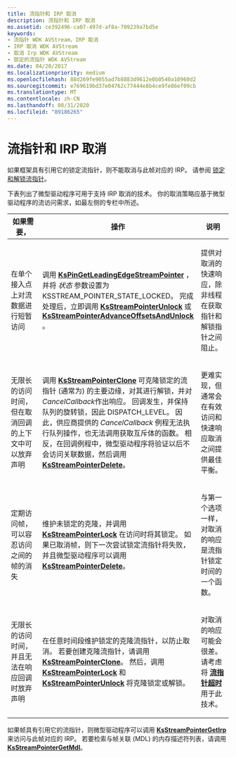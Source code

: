 ```yaml
---
title: 流指针和 IRP 取消
description: 流指针和 IRP 取消
ms.assetid: ce392496-ca07-497d-af8a-709239a7bd5e
keywords:
- 流指针 WDK AVStream，IRP 取消
- IRP 取消 WDK AVStream
- 取消 Irp WDK AVStream
- 锁定的流指针 WDK AVStream
ms.date: 04/20/2017
ms.localizationpriority: medium
ms.openlocfilehash: 88d269fe9055ad7b8883d9612e0b0540a10960d2
ms.sourcegitcommit: e769619bd37e04762c77444e8b4ce9fe86ef09cb
ms.translationtype: MT
ms.contentlocale: zh-CN
ms.lasthandoff: 08/31/2020
ms.locfileid: "89186265"
---
```

# <a name="stream-pointers-and-irp-cancellation"></a>流指针和 IRP 取消





如果框架具有引用它的锁定流指针，则不能取消与此帧对应的 IRP。 请参阅 [锁定和解锁流指针](locking-and-unlocking-stream-pointers.md)。

下表列出了微型驱动程序可用于支持 IRP 取消的技术。 你的取消策略应基于微型驱动程序的流访问需求，如最左侧的专栏中所述。

<table>
<colgroup>
<col width="33%" />
<col width="33%" />
<col width="33%" />
</colgroup>
<thead>
<tr class="header">
<th>如果需要，</th>
<th>操作</th>
<th>说明</th>
</tr>
</thead>
<tbody>
<tr class="odd">
<td><p>在单个接入点上对流数据进行短暂访问</p></td>
<td><p>调用 <a href="https://docs.microsoft.com/windows-hardware/drivers/ddi/ks/nf-ks-kspingetleadingedgestreampointer" data-raw-source="[&lt;strong&gt;KsPinGetLeadingEdgeStreamPointer&lt;/strong&gt;](/windows-hardware/drivers/ddi/ks/nf-ks-kspingetleadingedgestreampointer)"><strong>KsPinGetLeadingEdgeStreamPointer</strong></a> ，并将 <em>状态</em> 参数设置为 KSSTREAM_POINTER_STATE_LOCKED。 完成处理后，立即调用 <a href="https://docs.microsoft.com/windows-hardware/drivers/ddi/ks/nf-ks-ksstreampointerunlock" data-raw-source="[&lt;strong&gt;KsStreamPointerUnlock&lt;/strong&gt;](/windows-hardware/drivers/ddi/ks/nf-ks-ksstreampointerunlock)"><strong>KsStreamPointerUnlock</strong></a> 或 <a href="https://docs.microsoft.com/windows-hardware/drivers/ddi/ks/nf-ks-ksstreampointeradvanceoffsetsandunlock" data-raw-source="[&lt;strong&gt;KsStreamPointerAdvanceOffsetsAndUnlock&lt;/strong&gt;](/windows-hardware/drivers/ddi/ks/nf-ks-ksstreampointeradvanceoffsetsandunlock)"><strong>KsStreamPointerAdvanceOffsetsAndUnlock</strong></a> 。</p></td>
<td><p>提供对取消的快速响应，除非线程在获取指针和解锁指针之间阻止。</p></td>
</tr>
<tr class="even">
<td><p>无限长的访问时间，但在取消回调的上下文中可以放弃声明</p></td>
<td><p>调用 <a href="https://docs.microsoft.com/windows-hardware/drivers/ddi/ks/nf-ks-ksstreampointerclone" data-raw-source="[&lt;strong&gt;KsStreamPointerClone&lt;/strong&gt;](/windows-hardware/drivers/ddi/ks/nf-ks-ksstreampointerclone)"><strong>KsStreamPointerClone</strong></a> 可克隆锁定的流指针 (通常为) 的主要边缘，对其进行解锁，并对 <em>CancelCallback</em>作出响应。 回调发生，并保持队列的旋转锁，因此 DISPATCH_LEVEL。 因此，供应商提供的 <em>CancelCallback</em> 例程无法执行队列操作，也无法调用获取互斥体的函数。 相反，在回调例程中，微型驱动程序将验证以后不会访问关联数据，然后调用 <a href="https://docs.microsoft.com/windows-hardware/drivers/ddi/ks/nf-ks-ksstreampointerdelete" data-raw-source="[&lt;strong&gt;KsStreamPointerDelete&lt;/strong&gt;](/windows-hardware/drivers/ddi/ks/nf-ks-ksstreampointerdelete)"><strong>KsStreamPointerDelete</strong></a>。</p></td>
<td><p>更难实现，但通常会在有效访问和快速响应取消之间提供最佳平衡。</p></td>
</tr>
<tr class="odd">
<td><p>定期访问帧，可以容忍访问之间的帧的消失</p></td>
<td><p>维护未锁定的克隆，并调用 <a href="https://docs.microsoft.com/windows-hardware/drivers/ddi/ks/nf-ks-ksstreampointerlock" data-raw-source="[&lt;strong&gt;KsStreamPointerLock&lt;/strong&gt;](/windows-hardware/drivers/ddi/ks/nf-ks-ksstreampointerlock)"><strong>KsStreamPointerLock</strong></a> 在访问时将其锁定。 如果已取消帧，则下一次尝试锁定流指针将失败，并且微型驱动程序可以调用 <a href="https://docs.microsoft.com/windows-hardware/drivers/ddi/ks/nf-ks-ksstreampointerdelete" data-raw-source="[&lt;strong&gt;KsStreamPointerDelete&lt;/strong&gt;](/windows-hardware/drivers/ddi/ks/nf-ks-ksstreampointerdelete)"><strong>KsStreamPointerDelete</strong></a>。</p></td>
<td><p>与第一个选项一样，对取消的响应是流指针锁定时间的一个函数。</p></td>
</tr>
<tr class="even">
<td><p>无限长的访问时间，并且无法在响应回调时放弃声明</p></td>
<td><p>在任意时间段维护锁定的克隆流指针，以防止取消。 若要创建克隆流指针，请调用 <a href="https://docs.microsoft.com/windows-hardware/drivers/ddi/ks/nf-ks-ksstreampointerclone" data-raw-source="[&lt;strong&gt;KsStreamPointerClone&lt;/strong&gt;](/windows-hardware/drivers/ddi/ks/nf-ks-ksstreampointerclone)"><strong>KsStreamPointerClone</strong></a>。 然后，调用 <a href="https://docs.microsoft.com/windows-hardware/drivers/ddi/ks/nf-ks-ksstreampointerlock" data-raw-source="[&lt;strong&gt;KsStreamPointerLock&lt;/strong&gt;](/windows-hardware/drivers/ddi/ks/nf-ks-ksstreampointerlock)"><strong>KsStreamPointerLock</strong></a> 和 <a href="https://docs.microsoft.com/windows-hardware/drivers/ddi/ks/nf-ks-ksstreampointerunlock" data-raw-source="[&lt;strong&gt;KsStreamPointerUnlock&lt;/strong&gt;](/windows-hardware/drivers/ddi/ks/nf-ks-ksstreampointerunlock)"><strong>KsStreamPointerUnlock</strong></a> 将克隆锁定或解锁。</p></td>
<td><p>对取消的响应可能会很差。 请考虑将 <a href="https://docs.microsoft.com/windows-hardware/drivers/ddi/ks/nf-ks-ksstreampointerscheduletimeout" data-raw-source="[&lt;strong&gt;stream pointer timeouts&lt;/strong&gt;](/windows-hardware/drivers/ddi/ks/nf-ks-ksstreampointerscheduletimeout)"><strong>流指针超时</strong></a> 用于此技术。</p></td>
</tr>
</tbody>
</table>

 

如果帧具有引用它的流指针，则微型驱动程序可以调用 [**KsStreamPointerGetIrp**](/windows-hardware/drivers/ddi/ks/nf-ks-ksstreampointergetirp) 来访问与此帧对应的 IRP。 若要检索与帧关联 (MDL) 的内存描述符列表，请调用 [**KsStreamPointerGetMdl**](/windows-hardware/drivers/ddi/ks/nf-ks-ksstreampointergetmdl)。

 

